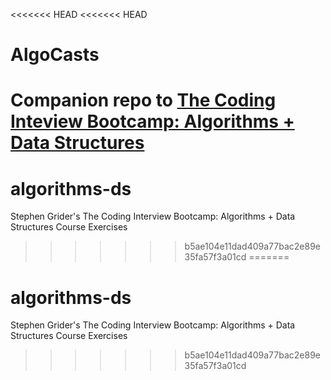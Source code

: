 <<<<<<< HEAD
<<<<<<< HEAD
# AlgoCasts

Companion repo to [The Coding Inteview Bootcamp: Algorithms + Data Structures](https://www.udemy.com/course/coding-interview-bootcamp-algorithms-and-data-structure/)
=======
# algorithms-ds
Stephen Grider's The Coding Interview Bootcamp: Algorithms + Data Structures Course Exercises
>>>>>>> b5ae104e11dad409a77bac2e89e35fa57f3a01cd
=======
# algorithms-ds
Stephen Grider's The Coding Interview Bootcamp: Algorithms + Data Structures Course Exercises
>>>>>>> b5ae104e11dad409a77bac2e89e35fa57f3a01cd
